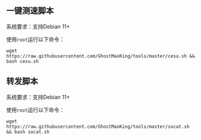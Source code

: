 一键测速脚本
-----------
系统要求：支持Debian 11+
 
使用`root`运行以下命令：

    wget https://raw.githubusercontent.com/GhostMaoKing/tools/master/cesu.sh && bash cesu.sh

转发脚本
-----------
系统要求：支持Debian 11+
 
使用`root`运行以下命令：

    wget https://raw.githubusercontent.com/GhostMaoKing/tools/master/socat.sh && bash socat.sh

